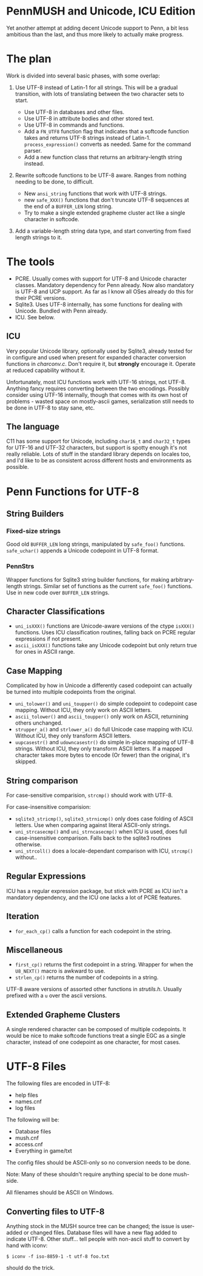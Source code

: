 PennMUSH and Unicode, ICU Edition
=================================

Yet another attempt at adding decent Unicode support to Penn, a bit
less ambitious than the last, and thus more likely to actually make
progress.

The plan
========

Work is divided into several basic phases, with some overlap:

1. Use UTF-8 instead of Latin-1 for all strings. This will be a
   gradual transition, with lots of translating between the two
   character sets to start.
    * Use UTF-8 in databases and other files.
    * Use UTF-8 in attribute bodies and other stored text.
    * Use UTF-8 in commands and functions.
    * Add a `FN_UTF8` function flag that indicates that a softcode
      function takes and returns UTF-8 strings instead of
      Latin-1. `process_expression()` converts as needed. Same for the
      command parser.
    * Add a new function class that returns an arbitrary-length
      string instead.

2. Rewrite softcode functions to be UTF-8 aware. Ranges from nothing
   needing to be done, to difficult.
    * New `ansi_string` functions that work with UTF-8 strings.
    * new `safe_XXX()` functions that don't truncate UTF-8 sequences
      at the end of a `BUFFER_LEN` long string.
    * Try to make a single extended grapheme cluster act like a single
      character in softcode.

3. Add a variable-length string data type, and start converting from
   fixed length strings to it.

The tools
=========

* PCRE. Usually comes with support for UTF-8 and Unicode character
  classes. Mandatory dependency for Penn already. Now also mandatory
  is UTF-8 and UCP support. As far as I know all OSes already do this
  for their PCRE versions.
* Sqlite3. Uses UTF-8 internally, has some functions for dealing with
  Unicode. Bundled with Penn already.
* ICU. See below.

ICU
---

Very popular Unicode library, optionally used by Sqlite3, already
tested for in configure and used when present for expanded character
conversion functions in *charconv.c*. Don't require it, but
**strongly** encourage it. Operate at reduced capability without it.

Unfortunately, most ICU functions work with UTF-16 strings, not
UTF-8. Anything fancy requires converting between the two
encodings. Possibly consider using UTF-16 internally, though that
comes with its own host of problems - wasted space on mostly-ascii
games, serialization still needs to be done in UTF-8 to stay sane,
etc.

The language
------------

C11 has some support for Unicode, including `char16_t` and `char32_t`
types for UTF-16 and UTF-32 characters, but support is spotty enough
it's not really reliable. Lots of stuff in the standard library
depends on locales too, and I'd like to be as consistent across
different hosts and environments as possible.

Penn Functions for UTF-8
========================

String Builders
---------------

### Fixed-size strings ###

Good old `BUFFER_LEN` long strings, manipulated by `safe_foo()`
functions. `safe_uchar()` appends a Unicode codepoint in UTF-8 format.

### PennStrs ###

Wrapper functions for Sqlite3 string builder functions, for making
arbitrary-length strings. Similar set of functions as the current
`safe_foo()` functions. Use in new code over `BUFFER_LEN` strings.

Character Classifications
-------------------------

* `uni_isXXX()` functions are Unicode-aware versions of the ctype
  `isXXX()` functions. Uses ICU classification routines, falling back
  on PCRE regular expressions if not present.
* `ascii_isXXX()` functions take any Unicode codepoint but only return
  true for ones in ASCII range.

Case Mapping
------------

Complicated by how in Unicode a differently cased codepoint can
actually be turned into multiple codepoints from the original.

* `uni_tolower()` and `uni_toupper()` do simple codepoint to codepoint
  case mapping. Without ICU, they only work on ASCII letters.
* `ascii_tolower()` and `ascii_toupper()` only work on ASCII,
  returnining others unchanged.
* `strupper_a()` and `strlower_a()` do full Unicode case mapping with
  ICU. Without ICU, they only transform ASCII letters.
* `uupcasestr()` and `udowncasestr()` do simple in-place mapping of
  UTF-8 strings. Without ICU, they only transform ASCII letters. If a
  mapped character takes more bytes to encode (Or fewer) than the
  original, it's skipped.

String comparison
-----------------

For case-sensitive comparision, `strcmp()` should work with UTF-8.

For case-insensitive comparision:

* `sqlite3_stricmp()`, `sqlite3_strnicmp()` only does case folding of
  ASCII letters. Use when comparing against literal ASCII-only
  strings.
* `uni_strcasecmp()` and `uni_strncasecmp()` when ICU is used, does
  full case-insensitive comparison. Falls back to the sqlite3 routines
  otherwise.
* `uni_strcoll()` does a locale-dependant comparison with ICU,
  `strcmp()` without..

Regular Expressions
-------------------

ICU has a regular expression package, but stick with PCRE as ICU isn't
a mandatory dependency, and the ICU one lacks a lot of PCRE features.

Iteration
---------

* `for_each_cp()` calls a function for each codepoint in the string.

Miscellaneous
-------------

* `first_cp()` returns the first codepoint in a string. Wrapper for
  when the `U8_NEXT()` macro is awkward to use.
* `strlen_cp()` returns the number of codepoints in a string.

UTF-8 aware versions of assorted other functions in
*strutils.h*. Usually prefixed with a `u` over the ascii versions.

Extended Grapheme Clusters
--------------------------

A single rendered character can be composed of multiple codepoints. It
would be nice to make softcode functions treat a single EGC as a
single character, instead of one codepoint as one character, for most
cases.


UTF-8 Files
===========

The following files are encoded in UTF-8:

* help files
* names.cnf
* log files

The following will be:

* Database files
* mush.cnf
* access.cnf
* Everything in game/txt

The config files should be ASCII-only so no conversion needs to be
done.

Note: Many of these shouldn't require anything special to be done
mush-side.

All filenames should be ASCII on Windows.

Converting files to UTF-8
-------------------------

Anything stock in the MUSH source tree can be changed; the issue is
user-added or changed files. Database files will have a new flag added
to indicate UTF-8. Other stuff... tell people with non-ascii stuff to
convert by hand with iconv:

    $ iconv -f iso-8859-1 -t utf-8 foo.txt

should do the trick.
